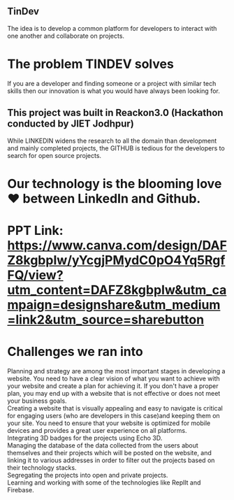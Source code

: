 <h2>TinDev</h2>

The idea is to develop a common platform for developers to interact with one another and collaborate on projects.

# The problem TINDEV solves
If you are a developer and finding someone or a project with similar tech skills then our innovation is what you would have always been looking for.

## This project was built in Reackon3.0 (Hackathon conducted by JIET Jodhpur)

While LINKEDIN widens the research to all the domain than development and mainly completed projects, the GITHUB is tedious for the developers to search for open source projects.

# Our technology is the blooming love ❤ between LinkedIn and Github.

# PPT Link: https://www.canva.com/design/DAFZ8kgbpIw/yYcgjPMydC0pO4Yq5RgfFQ/view?utm_content=DAFZ8kgbpIw&utm_campaign=designshare&utm_medium=link2&utm_source=sharebutton

# Challenges we ran into
Planning and strategy are among the most important stages in developing a website. You need to have a clear vision of what you want to achieve with your website and create a plan for achieving it. If you don't have a proper plan, you may end up with a website that is not effective or does not meet your business goals.
<br>
Creating a website that is visually appealing and easy to navigate is critical for engaging users (who are developers in this case)and keeping them on your site. You need to ensure that your website is optimized for mobile devices and provides a great user experience on all platforms.
<br>
Integrating 3D badges for the projects using Echo 3D.
<br>
Managing the database of the data collected from the users about themselves and their projects which will be posted on the website, and linking it to various addresses in order to filter out the projects based on their technology stacks.
<br>
Segregating the projects into open and private projects.
<br>
Learning and working with some of the technologies like ReplIt and Firebase.<br>
